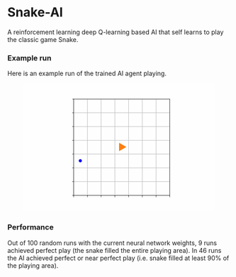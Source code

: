 # Snake-AI
A reinforcement learning deep Q-learning based AI that self learns to play the classic game Snake.

### Example run
Here is an example run of the trained AI agent playing.
<p align="center">
<img src="snake_7_2.gif"/>
</p>

### Performance
Out of 100 random runs with the current neural network weights, 9 runs achieved perfect play (the snake filled the entire playing area). In 46 runs the AI achieved perfect or near perfect play (i.e. snake filled at least 90% of the playing area).
